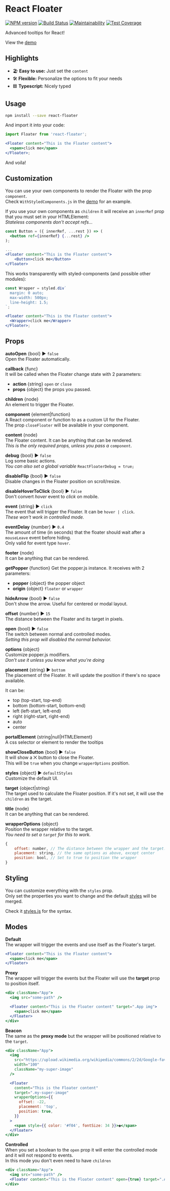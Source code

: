 # React Floater

[![NPM version](https://badge.fury.io/js/react-floater.svg)](https://www.npmjs.com/package/react-floater) [![Build Status](https://travis-ci.com/gilbarbara/react-floater.svg?branch=main)](https://travis-ci.com/gilbarbara/react-floater) [![Maintainability](https://api.codeclimate.com/v1/badges/a3457f536c0915c0935b/maintainability)](https://codeclimate.com/github/gilbarbara/react-floater/maintainability) [![Test Coverage](https://api.codeclimate.com/v1/badges/a3457f536c0915c0935b/test_coverage)](https://codeclimate.com/github/gilbarbara/react-floater/test_coverage)

Advanced tooltips for React!

View the [demo](https://codesandbox.io/s/github/gilbarbara/react-floater/tree/main/demo)

## Highlights

- 🏖 **Easy to use:** Just set the `content`
- 🛠 **Flexible:** Personalize the options to fit your needs
- 🟦 **Typescript:** Nicely typed

## Usage

```bash
npm install --save react-floater
```

And import it into your code:

```jsx
import Floater from 'react-floater';

<Floater content="This is the Floater content">
  <span>click me</span>
</Floater>;
```

And voíla!

## Customization

You can use your own components to render the Floater with the prop `component`.  
Check `WithStyledComponents.js` in the [demo](https://84vn36m178.codesandbox.io/) for an example.

If you use your own components as `children` it will receive an `innerRef` prop that you must set in your HTMLElement:  
_Stateless components don't accept refs..._

```jsx
const Button = ({ innerRef, ...rest }) => (
  <button ref={innerRef} {...rest} />
);

...
<Floater content="This is the Floater content">
    <Button>click me</Button>
</Floater>
```

This works transparently with styled-components (and possible other modules):

```jsx
const Wrapper = styled.div`
  margin: 0 auto;
  max-width: 500px;
  line-height: 1.5;
`;

<Floater content="This is the Floater content">
  <Wrapper>click me</Wrapper>
</Floater>;
```

## Props

**autoOpen** {bool} ▶︎ `false`  
Open the Floater automatically.

**callback** {func}  
It will be called when the Floater change state with 2 parameters:

- **action** {string} `open` or `close`
- **props** {object} the props you passed.

**children** {node}  
An element to trigger the Floater.

**component** {element|function}  
A React component or function to as a custom UI for the Floater.  
The prop `closeFloater` will be available in your component.

**content** {node}  
The Floater content. It can be anything that can be rendered.  
_This is the only required props, unless you pass a_ `component`.

**debug** {bool} ▶︎ `false`  
Log some basic actions.  
_You can also set a global variable_ `ReactFloaterDebug = true;`

**disableFlip** {bool} ▶︎ `false`  
Disable changes in the Floater position on scroll/resize.

**disableHoverToClick** {bool} ▶︎ `false`  
Don't convert _hover_ event to _click_ on mobile.

**event** {string} ▶︎ `click`  
The event that will trigger the Floater. It can be `hover | click`.  
_These won't work in controlled mode._

**eventDelay** {number} ▶︎ `0.4`  
The amount of time (in seconds) that the floater should wait after a `mouseLeave` event before hiding.  
Only valid for event type `hover`.

**footer** {node}  
It can be anything that can be rendered.

**getPopper** {function} Get the popper.js instance. It receives with 2 parameters:

- **popper** {object} the popper object
- **origin** {object} `floater` or `wrapper`

**hideArrow** {bool} ▶︎ `false`  
Don't show the arrow. Useful for centered or modal layout.

**offset** {number} ▶︎ `15`  
The distance between the Floater and its target in pixels.

**open** {bool} ▶︎ `false`  
The switch between normal and controlled modes.  
_Setting this prop will disabled the normal behavior._

**options** {object}  
Customize popper.js modifiers.  
_Don't use it unless you know what you're doing_

**placement** {string} ▶︎ `bottom`  
The placement of the Floater. It will update the position if there's no space available.

It can be:

- top (top-start, top-end)
- bottom (bottom-start, bottom-end)
- left (left-start, left-end)
- right (right-start, right-end)
- auto
- center

**portalElement** {string|null|HTMLElement}  
A css selector or element to render the tooltips

**showCloseButton** {bool} ▶︎ `false`  
It will show a ⨉ button to close the Floater.  
This will be `true` when you change `wrapperOptions` position.

**styles** {object} ▶︎ `defaultStyles`  
Customize the default UI.

**target** {object|string}  
The target used to calculate the Floater position. If it's not set, it will use the `children` as the target.

**title** {node}  
It can be anything that can be rendered.

**wrapperOptions** {object}  
Position the wrapper relative to the target.  
_You need to set a `target` for this to work._

```js
{
    offset: number, // The distance between the wrapper and the target. It can be negative.
    placement: string, // the same options as above, except center
    position: bool, // Set to true to position the wrapper
}
```

## Styling

You can customize everything with the `styles` prop.  
Only set the properties you want to change and the default [styles](./src/styles.js) will be merged.

Check it [styles.js](./src/styles.js) for the syntax.

## Modes

**Default**  
The wrapper will trigger the events and use itself as the Floater's target.

```jsx
<Floater content="This is the Floater content">
  <span>click me</span>
</Floater>
```

**Proxy**  
The wrapper will trigger the events but the Floater will use the **target** prop to position itself.

```jsx
<div className="App">
  <img src="some-path" />

  <Floater content="This is the Floater content" target=".App img">
    <span>click me</span>
  </Floater>
</div>
```

**Beacon**  
The same as the **proxy mode** but the wrapper will be positioned relative to the `target`.

```jsx
<div className="App">
  <img
    src="https://upload.wikimedia.org/wikipedia/commons/2/2d/Google-favicon-2015.png"
    width="100"
    className="my-super-image"
  />

  <Floater
    content="This is the Floater content"
    target=".my-super-image"
    wrapperOptions={{
      offset: -22,
      placement: 'top',
      position: true,
    }}
  >
    <span style={{ color: '#f04', fontSize: 34 }}>◉</span>
  </Floater>
</div>
```

**Controlled**  
When you set a boolean to the `open` prop it will enter the controlled mode and it will not respond to events.  
In this mode you don't even need to have `children`

```jsx
<div className="App">
  <img src="some-path" />
  <Floater content="This is the Floater content" open={true} target=".App img" />
</div>
```
